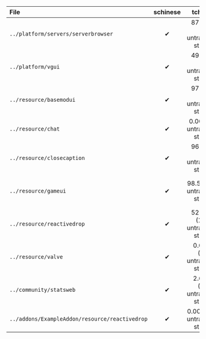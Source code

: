 | File | schinese | tchinese | french | german | italian | japanese | koreana | polish | portuguese | brazilian | russian | spanish | ukrainian | vietnamese |
|:- |:-:|:-:|:-:|:-:|:-:|:-:|:-:|:-:|:-:|:-:|:-:|:-:|:-:|:-:|
| `../platform/servers/serverbrowser` | ✔ | 87.097% (24 untranslated strings) | 87.097% (24 untranslated strings) | ✔ | ✔ | ✔ | 87.097% (24 untranslated strings) | 87.097% (24 untranslated strings) | ✔ | 0.000% (186 untranslated strings) | ✔ | 87.097% (24 untranslated strings) | 0.000% (186 untranslated strings) | 0.000% (186 untranslated strings) |
| `../platform/vgui` | ✔ | 49.457% (93 untranslated strings) | 49.457% (93 untranslated strings) | ✔ | ✔ | 79.891% (37 untranslated strings) | 49.457% (93 untranslated strings) | 55.978% (81 untranslated strings) | 49.457% (93 untranslated strings) | 0.000% (184 untranslated strings) | ✔ | 49.457% (93 untranslated strings) | 0.000% (184 untranslated strings) | 0.000% (184 untranslated strings) |
| `../resource/basemodui` | ✔ | 97.934% (27 untranslated strings) | 98.087% (25 untranslated strings) | ✔ | ✔ | ✔ | 96.404% (47 untranslated strings) | 98.011% (26 untranslated strings) | 99.923% (1 untranslated strings) | 98.929% (14 untranslated strings) | ✔ | 98.011% (26 untranslated strings) | 98.087% (25 untranslated strings) | 1.301% (1290 untranslated strings) |
| `../resource/chat` | ✔ | 0.000% (8 untranslated strings) | ✔ | ✔ | ✔ | ✔ | ✔ | 0.000% (8 untranslated strings) | ✔ | ✔ | ✔ | ✔ | 0.000% (8 untranslated strings) | 87.500% (1 untranslated strings) |
| `../resource/closecaption` | ✔ | 96.150% (75 untranslated strings) | 96.253% (73 untranslated strings) | ✔ | ✔ | ✔ | 99.487% (10 untranslated strings) | 0.000% (1948 untranslated strings) | 94.097% (115 untranslated strings) | 0.000% (1948 untranslated strings) | ✔ | 0.000% (1948 untranslated strings) | 96.612% (66 untranslated strings) | 0.000% (1948 untranslated strings) |
| `../resource/gameui` | ✔ | 98.512% (9 untranslated strings) | 98.512% (9 untranslated strings) | ✔ | ✔ | ✔ | 99.174% (5 untranslated strings) | 98.512% (9 untranslated strings) | ✔ | 99.835% (1 untranslated strings) | ✔ | 98.843% (7 untranslated strings) | 98.678% (8 untranslated strings) | 0.000% (605 untranslated strings) |
| `../resource/reactivedrop` | ✔ | 52.501% (1909 untranslated strings) | 65.763% (1376 untranslated strings) | ✔ | 99.975% (1 untranslated strings) | 96.790% (129 untranslated strings) | 77.855% (890 untranslated strings) | 49.540% (2028 untranslated strings) | 63.100% (1483 untranslated strings) | 93.332% (268 untranslated strings) | ✔ | 64.494% (1427 untranslated strings) | 61.284% (1556 untranslated strings) | 4.130% (3853 untranslated strings) |
| `../resource/valve` | ✔ | 0.000% (266 untranslated strings) | 26.316% (196 untranslated strings) | ✔ | ✔ | 97.368% (7 untranslated strings) | 66.165% (90 untranslated strings) | 0.000% (266 untranslated strings) | 0.000% (266 untranslated strings) | ✔ | ✔ | 0.000% (266 untranslated strings) | 0.000% (266 untranslated strings) | 15.789% (224 untranslated strings) |
| `../community/statsweb` | ✔ | 2.632% (185 untranslated strings) | 2.632% (185 untranslated strings) | ✔ | ✔ | 93.684% (12 untranslated strings) | 80.526% (37 untranslated strings) | 2.632% (185 untranslated strings) | 2.632% (185 untranslated strings) | 99.474% (1 untranslated strings) | ✔ | 2.632% (185 untranslated strings) | 2.632% (185 untranslated strings) | 2.632% (185 untranslated strings) |
| `../addons/ExampleAddon/resource/reactivedrop` | ✔ | 0.000% (39 untranslated strings) | 0.000% (39 untranslated strings) | ✔ | ✔ | ✔ | 0.000% (39 untranslated strings) | 0.000% (39 untranslated strings) | 0.000% (39 untranslated strings) | ✔ | ✔ | 0.000% (39 untranslated strings) | 0.000% (39 untranslated strings) | 0.000% (39 untranslated strings) |
